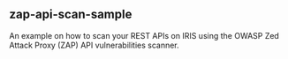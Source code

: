 ## zap-api-scan-sample
An example on how to scan your REST APIs on IRIS using the OWASP Zed Attack Proxy (ZAP) API vulnerabilities scanner.
